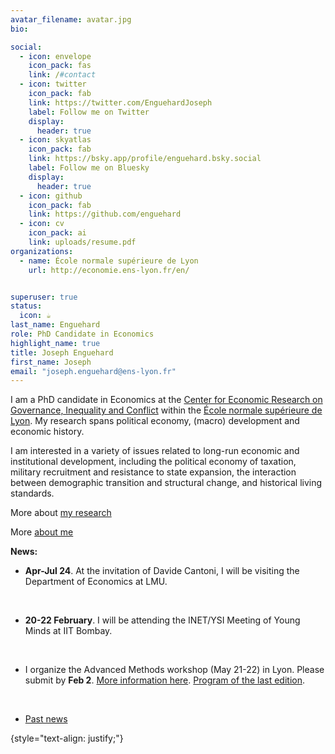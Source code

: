 ```yaml
---
avatar_filename: avatar.jpg
bio:

social:
  - icon: envelope
    icon_pack: fas
    link: /#contact
  - icon: twitter
    icon_pack: fab
    link: https://twitter.com/EnguehardJoseph
    label: Follow me on Twitter
    display:
      header: true
  - icon: skyatlas
    icon_pack: fab
    link: https://bsky.app/profile/enguehard.bsky.social
    label: Follow me on Bluesky
    display:
      header: true
  - icon: github
    icon_pack: fab
    link: https://github.com/enguehard
  - icon: cv
    icon_pack: ai
    link: uploads/resume.pdf
organizations:
  - name: École normale supérieure de Lyon
    url: http://economie.ens-lyon.fr/en/


superuser: true
status:
  icon: ☕️
last_name: Enguehard
role: PhD Candidate in Economics
highlight_name: true
title: Joseph Enguehard
first_name: Joseph
email: "joseph.enguehard@ens-lyon.fr"
---
```

I am a PhD candidate in Economics at the [Center for Economic Research on Governance, Inequality and Conflict](https://www.cergic-lyon.fr) within the [École normale supérieure de Lyon](https://www.ens-lyon.fr/en/). My research spans political economy, (macro) development and economic history.

I am interested in a variety of issues related to long-run economic and institutional development, including the political economy of taxation, military recruitment and resistance to state expansion, the interaction between demographic transition and structural change, and historical living standards.

More about [my research](#research)

More [about me](#about-bio)



**News:**

- **Apr-Jul 24**. At the invitation of Davide Cantoni, I will be visiting the Department of Economics at LMU.
    <p> <br> </p>
- **20-22 February**. I will be attending the INET/YSI Meeting of Young Minds at IIT Bombay.
    <p> <br> </p>
- I organize the Advanced Methods workshop (May 21-22) in Lyon. Please submit by **Feb 2**. [More information here](https://pbs.twimg.com/media/GEX3gW0WwAAkTov?format=jpg&name=large). [Program of the last edition](http://economie.ens-lyon.fr/sites/default/files/2023-08/program_0.pdf).
    <p> <br> </p>

- [Past news](#past)

{style="text-align: justify;"}
